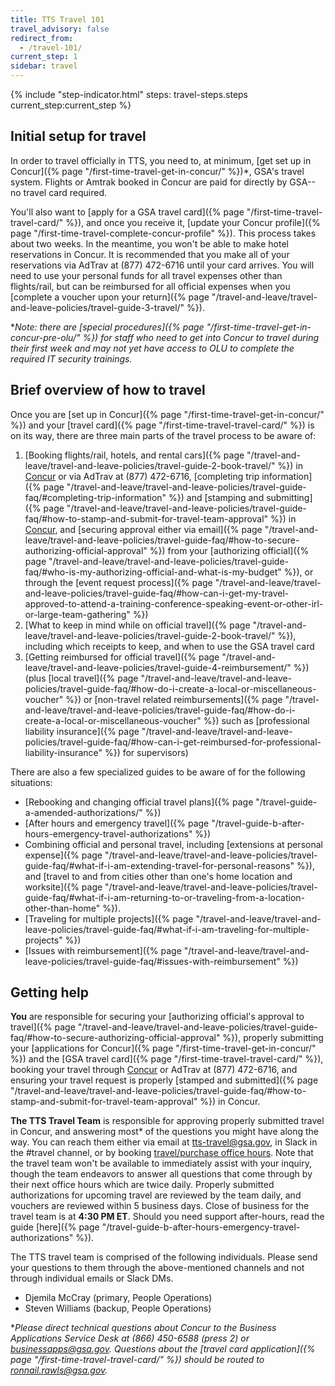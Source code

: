 ```yaml
---
title: TTS Travel 101
travel_advisory: false
redirect_from:
  - /travel-101/
current_step: 1
sidebar: travel
---
```


{% include "step-indicator.html" steps: travel-steps.steps current_step:current_step  %}

## Initial setup for travel

In order to travel officially in TTS, you need to, at minimum, [get set up in
Concur]({% page "/first-time-travel-get-in-concur/" %})\*, GSA's travel system.
Flights or Amtrak booked in Concur are paid for directly by GSA-- no travel card
required.

You'll also want to [apply for a GSA travel
card]({% page "/first-time-travel-travel-card/" %}), and once you receive it,
[update your Concur
profile]({% page "/first-time-travel-complete-concur-profile" %}). This process
takes about two weeks. In the meantime, you won't be able to make hotel
reservations in Concur. It is recommended that you make all of your reservations
via AdTrav at (877) 472-6716 until your card arrives. You will need to use your
personal funds for all travel expenses other than flights/rail, but can be
reimbursed for all official expenses when you [complete a voucher upon your
return]({% page "/travel-and-leave/travel-and-leave-policies/travel-guide-3-travel/" %}).

\*_Note: there are [special
procedures]({% page "/first-time-travel-get-in-concur-pre-olu/" %}) for staff
who need to get into Concur to travel during their first week and may not yet
have access to OLU to complete the required IT security trainings._

## Brief overview of how to travel

Once you are [set up in Concur]({% page "/first-time-travel-get-in-concur/" %})
and your [travel card]({% page "/first-time-travel-travel-card/" %}) is on its
way, there are three main parts of the travel process to be aware of:

1. [Booking flights/rail, hotels, and rental
   cars]({% page "/travel-and-leave/travel-and-leave-policies/travel-guide-2-book-travel/" %})
   in [Concur](https://travel.gsa.gov) or via AdTrav at (877) 472-6716,
   [completing trip
   information]({% page "/travel-and-leave/travel-and-leave-policies/travel-guide-faq/#completing-trip-information" %})
   and [stamping and
   submitting]({% page "/travel-and-leave/travel-and-leave-policies/travel-guide-faq/#how-to-stamp-and-submit-for-travel-team-approval" %})
   in [Concur](https://travel.gsa.gov), and [securing approval either via
   email]({% page "/travel-and-leave/travel-and-leave-policies/travel-guide-faq/#how-to-secure-authorizing-official-approval" %})
   from your [authorizing
   official]({% page "/travel-and-leave/travel-and-leave-policies/travel-guide-faq/#who-is-my-authorizing-official-and-what-is-my-budget" %}),
   or through the [event request
   process]({% page "/travel-and-leave/travel-and-leave-policies/travel-guide-faq/#how-can-i-get-my-travel-approved-to-attend-a-training-conference-speaking-event-or-other-irl-or-large-team-gathering" %})
2. [What to keep in mind while on official
   travel]({% page "/travel-and-leave/travel-and-leave-policies/travel-guide-2-book-travel/" %}),
   including which receipts to keep, and when to use the GSA travel card
3. [Getting reimbursed for official
   travel]({% page "/travel-and-leave/travel-and-leave-policies/travel-guide-4-reimbursement/" %})
   (plus [local
   travel]({% page "/travel-and-leave/travel-and-leave-policies/travel-guide-faq/#how-do-i-create-a-local-or-miscellaneous-voucher" %})
   or [non-travel related
   reimbursements]({% page "/travel-and-leave/travel-and-leave-policies/travel-guide-faq/#how-do-i-create-a-local-or-miscellaneous-voucher" %})
   such as [professional liability
   insurance]({% page "/travel-and-leave/travel-and-leave-policies/travel-guide-faq/#how-can-i-get-reimbursed-for-professional-liability-insurance" %})
   for supervisors)

There are also a few specialized guides to be aware of for the following
situations:

- [Rebooking and changing official travel
  plans]({% page "/travel-guide-a-amended-authorizations/" %})
- [After hours and emergency
  travel]({% page "/travel-guide-b-after-hours-emergency-travel-authorizations" %})
- Combining official and personal travel, including [extensions at personal
  expense]({% page "/travel-and-leave/travel-and-leave-policies/travel-guide-faq/#what-if-i-am-extending-travel-for-personal-reasons" %}),
  and [travel to and from cities other than one's home location and
  worksite]({% page "/travel-and-leave/travel-and-leave-policies/travel-guide-faq/#what-if-i-am-returning-to-or-traveling-from-a-location-other-than-home" %}).
- [Traveling for multiple
  projects]({% page "/travel-and-leave/travel-and-leave-policies/travel-guide-faq/#what-if-i-am-traveling-for-multiple-projects" %})
- [Issues with
  reimbursement]({% page "/travel-and-leave/travel-and-leave-policies/travel-guide-faq/#issues-with-reimbursement" %})

## Getting help

**You** are responsible for securing your [authorizing official's approval to
travel]({% page "/travel-and-leave/travel-and-leave-policies/travel-guide-faq/#how-to-secure-authorizing-official-approval" %}),
properly submitting your [applications for
Concur]({% page "/first-time-travel-get-in-concur/" %}) and the [GSA travel
card]({% page "/first-time-travel-travel-card/" %}), booking your travel through
[Concur](https://travel.gsa.gov) or AdTrav at (877) 472-6716, and ensuring your
travel request is properly [stamped and
submitted]({% page "/travel-and-leave/travel-and-leave-policies/travel-guide-faq/#how-to-stamp-and-submit-for-travel-team-approval" %})
in Concur.

**The TTS Travel Team** is responsible for approving properly submitted travel
in Concur, and answering most\* of the questions you might have along the way.
You can reach them either via email at tts-travel@gsa.gov, in Slack in the
#travel channel, or by booking
[travel/purchase office hours](https://sites.google.com/a/gsa.gov/tts-office-hours/).
Note that the travel team won't be available to immediately assist with your
inquiry, though the team endeavors to answer all questions that come through by
their next office hours which are twice daily. Properly submitted authorizations
for upcoming travel are reviewed by the team daily, and vouchers are reviewed
within 5 business days. Close of business for the travel team is at **4:30 PM
ET**. Should you need support after-hours, read the guide
[here]({% page "/travel-guide-b-after-hours-emergency-travel-authorizations" %}).

The TTS travel team is comprised of the following individuals. Please send your
questions to them through the above-mentioned channels and not through
individual emails or Slack DMs.

- Djemila McCray (primary, People Operations)
- Steven Williams (backup, People Operations)

\*_Please direct technical questions about Concur to the Business Applications
Service Desk at (866) 450-6588 (press 2) or businessapps@gsa.gov. Questions
about the [travel card
application]({% page "/first-time-travel-travel-card/" %}) should be routed to
ronnail.rawls@gsa.gov._
